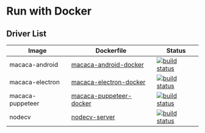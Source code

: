 # Run with Docker

## Driver List

| Image     | Dockerfile                                  | Status    |
| ---------- | ---------------------------------------- | --------- |
| macaca-android | [macaca-android-docker](//github.com/macacajs/macaca-android-docker) | [![build status][travis-image1]][travis-url1] |
| macaca-electron | [macaca-electron-docker](//github.com/macacajs/macaca-electron-docker) | [![build status][travis-image2]][travis-url2] |
| macaca-puppeteer | [macaca-puppeteer-docker](//github.com/macacajs/macaca-puppeteer-docker) | [![build status][travis-image3]][travis-url3] |
| nodecv | [nodecv-server](//github.com/macacajs/nodecv-server) | [![build status][travis-image4]][travis-url4] |

[travis-image1]: https://img.shields.io/travis/macacajs/macaca-android-docker.svg?style=flat-square
[travis-url1]: https://travis-ci.org/macacajs/macaca-android-docker
[travis-image2]: https://img.shields.io/travis/macacajs/macaca-electron-docker.svg?style=flat-square
[travis-url2]: https://travis-ci.org/macacajs/macaca-electron-docker
[travis-image3]: https://img.shields.io/travis/macacajs/macaca-puppeteer-docker.svg?style=flat-square
[travis-url3]: https://travis-ci.org/macacajs/macaca-puppeteer-docker
[travis-image4]: https://img.shields.io/travis/macacajs/nodecv-server.svg?style=flat-square
[travis-url4]: https://travis-ci.org/macacajs/nodecv-server
